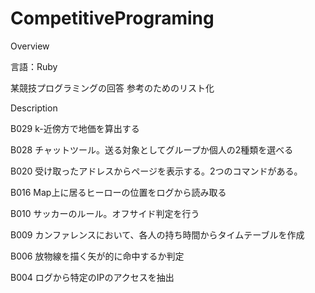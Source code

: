 # CompetitivePrograming

Overview

言語：Ruby

某競技プログラミングの回答
参考のためのリスト化

Description


B029
k-近傍方で地価を算出する

B028
チャットツール。送る対象としてグループか個人の2種類を選べる

B020
受け取ったアドレスからページを表示する。2つのコマンドがある。

B016
Map上に居るヒーローの位置をログから読み取る

B010
サッカーのルール。オフサイド判定を行う

B009
カンファレンスにおいて、各人の持ち時間からタイムテーブルを作成

B006
放物線を描く矢が的に命中するか判定

B004
ログから特定のIPのアクセスを抽出
